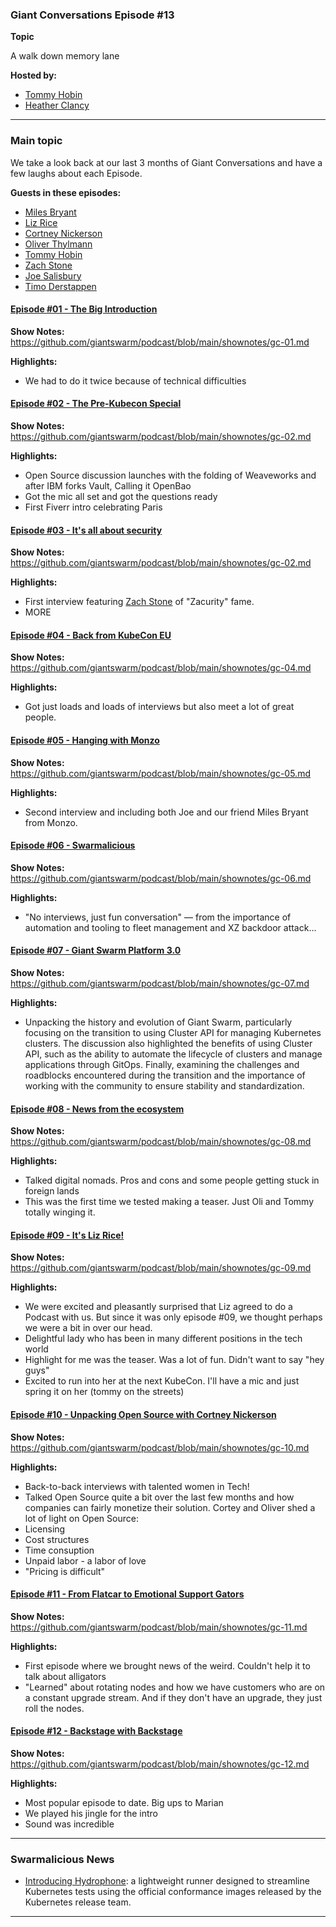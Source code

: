 ### Giant Conversations Episode #13

**Topic** 

A walk down memory lane

**Hosted by:** 

* [Tommy Hobin](https://twitter.com/tommyhobin)
* [Heather Clancy](https://x.com/HeatherisHungry)

------------------------------------------------------------------------------------------------------------------------------
### Main topic
We take a look back at our last 3 months of Giant Conversations and have a few laughs about each Episode.

**Guests in these episodes:** 
* [Miles Bryant](https://www.linkedin.com/in/milesbryant/)
* [Liz Rice](https://twitter.com/lizrice)
* [Cortney Nickerson](https://twitter.com/TechTalkingMom)
* [Oliver Thylmann](https://twitter.com/othylmann)
* [Tommy Hobin](https://twitter.com/tommyhobin)
* [Zach Stone](https://twitter.com/StoneZach) 
* [Joe Salisbury](https://twitter.com/salisbury_joe)
* [Timo Derstappen](https://github.com/teemow)

#### [Episode #01 - The Big Introduction](https://open.spotify.com/episode/0RwRHWYBwfn47JNguER0Ts?si=5d6699fb81de47fd)

**Show Notes:** https://github.com/giantswarm/podcast/blob/main/shownotes/gc-01.md

**Highlights:**
- We had to do it twice because of technical difficulties

#### [Episode #02 - The Pre-Kubecon Special](https://open.spotify.com/episode/2O6uJJLfxBlw0vo5AjjqWc?si=48c151c9de334f62)

**Show Notes:** https://github.com/giantswarm/podcast/blob/main/shownotes/gc-02.md

**Highlights:**
- Open Source discussion launches with the folding of Weaveworks and after IBM forks Vault, Calling it OpenBao
- Got the mic all set and got the questions ready
- First Fiverr intro celebrating Paris

#### [Episode #03 - It's all about security](https://open.spotify.com/episode/3WYLaYJ5YUv6lPGnh5IV1C?si=bq6iPvt-SRCYH6O0f_QdAA)

**Show Notes:** https://github.com/giantswarm/podcast/blob/main/shownotes/gc-02.md

**Highlights:**
- First interview featuring [Zach Stone](https://twitter.com/StoneZach) of "Zacurity" fame.
- MORE


#### [Episode #04 - Back from KubeCon EU](https://open.spotify.com/episode/6OaDFabg49OWdsGSG3cdDq?si=y3elZVOJRvavY1R2s1UvPA)

**Show Notes:** https://github.com/giantswarm/podcast/blob/main/shownotes/gc-04.md

**Highlights:**
- Got just loads and loads of interviews but also meet a lot of great people.

#### [Episode #05 - Hanging with Monzo](https://open.spotify.com/episode/6OaDFabg49OWdsGSG3cdDq?si=y3elZVOJRvavY1R2s1UvPA)

**Show Notes:** https://github.com/giantswarm/podcast/blob/main/shownotes/gc-05.md

**Highlights:**
- Second interview and including both Joe and our friend Miles Bryant from Monzo. 

#### [Episode #06 - Swarmalicious](https://open.spotify.com/episode/4YKafFEXzKcVxyjOVm7pTN?si=O-OXc1k4Tk6-_CrTKVxhOw)

**Show Notes:** https://github.com/giantswarm/podcast/blob/main/shownotes/gc-06.md

**Highlights:**
- "No interviews, just fun conversation" — from the importance of automation and tooling to fleet management and XZ backdoor attack...

#### [Episode #07 - Giant Swarm Platform 3.0](https://open.spotify.com/episode/4YKafFEXzKcVxyjOVm7pTN?si=O-OXc1k4Tk6-_CrTKVxhOw)

**Show Notes:** https://github.com/giantswarm/podcast/blob/main/shownotes/gc-07.md

**Highlights:**
- Unpacking the history and evolution of Giant Swarm, particularly focusing on the transition to using Cluster API for managing Kubernetes clusters. The discussion also highlighted the benefits of using Cluster API, such as the ability to automate the lifecycle of clusters and manage applications through GitOps. Finally, examining the challenges and roadblocks encountered during the transition and the importance of working with the community to ensure stability and standardization.

#### [Episode #08 - News from the ecosystem](https://open.spotify.com/episode/6L4Gvxr1jHVkBdllSrsMCH?si=1fd8c934ee034a41)

**Show Notes:** https://github.com/giantswarm/podcast/blob/main/shownotes/gc-08.md

**Highlights:**
- Talked digital nomads. Pros and cons and some people getting stuck in foreign lands
- This was the first time we tested making a teaser. Just Oli and Tommy totally winging it.


#### [Episode #09 - It's Liz Rice!](https://open.spotify.com/episode/42cdaIkGZWSsE3dKWZwR1K?si=b2cf14f511744d3b)

**Show Notes:** https://github.com/giantswarm/podcast/blob/main/shownotes/gc-09.md

**Highlights:**
- We were excited and pleasantly surprised that Liz agreed to do a Podcast with us. But since it was only episode #09, we thought perhaps we were a bit in over our head.
- Delightful lady who has been in many different positions in the tech world
- Highlight for me was the teaser. Was a lot of fun. Didn't want to say "hey guys"
- Excited to run into her at the next KubeCon. I'll have a mic and just spring it on her (tommy on the streets)

#### [Episode #10 - Unpacking Open Source with Cortney Nickerson](https://open.spotify.com/episode/4GYdStD15JRpuaXi3a9pip?si=3666d1c085f246a3)

**Show Notes:** https://github.com/giantswarm/podcast/blob/main/shownotes/gc-10.md

**Highlights:**
- Back-to-back interviews with talented women in Tech!
- Talked Open Source quite a bit over the last few months and how companies can fairly monetize their solution. Cortey and Oliver shed a lot of light on Open Source:
- Licensing
- Cost structures
- Time consuption
- Unpaid labor - a labor of love
- "Pricing is difficult"

#### [Episode #11 - From Flatcar to Emotional Support Gators](https://open.spotify.com/episode/0iMTRimw4koVShk29l1qwo?si=d6884f0d3c324a6c)

**Show Notes:** https://github.com/giantswarm/podcast/blob/main/shownotes/gc-11.md

**Highlights:**
- First episode where we brought news of the weird. Couldn't help it to talk about alligators
-  "Learned" about rotating nodes and how we have customers who are on a constant upgrade stream. And if they don't have an upgrade, they just roll the nodes.

#### [Episode #12 - Backstage with Backstage](https://open.spotify.com/episode/2Jsz3U2Keqt6pqQOaN1NIl?si=50ff7bf1e43d4193)

**Show Notes:** https://github.com/giantswarm/podcast/blob/main/shownotes/gc-12.md

**Highlights:**
- Most popular episode to date. Big ups to Marian
- We played his jingle for the intro
- Sound was incredible
  
------------------------------------------------------------------------------------------------------------------------------

### Swarmalicious News 

- [Introducing Hydrophone](https://www.kubernetes.dev/blog/2024/05/23/introducing-hydrophone/): a lightweight runner designed to streamline Kubernetes tests using the official conformance images released by the Kubernetes release team.


------------------------------------------------------------------------------------------------------------------------------
